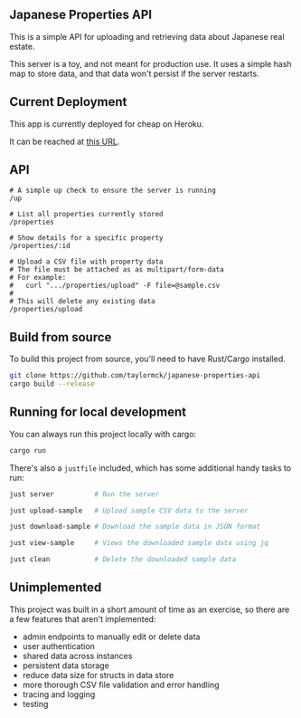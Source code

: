 ## Japanese Properties API

This is a simple API for uploading and retrieving data about Japanese real estate.

This server is a toy, and not meant for production use.
It uses a simple hash map to store data, and that data won't persist if the server restarts.

## Current Deployment

This app is currently deployed for cheap on Heroku.

It can be reached at [this URL](http://japanese-properties-api-4cc92a0116ec.herokuapp.com).

## API

```
# A simple up check to ensure the server is running
/up

# List all properties currently stored
/properties

# Show details for a specific property
/properties/:id

# Upload a CSV file with property data
# The file must be attached as as multipart/form-data
# For example:
#   curl ".../properties/upload" -F file=@sample.csv
#
# This will delete any existing data
/properties/upload
```

## Build from source

To build this project from source, you'll need to have Rust/Cargo installed.

```sh
git clone https://github.com/taylormck/japanese-properties-api
cargo build --release
```

## Running for local development

You can always run this project locally with cargo:

```sh
cargo run
```

There's also a `justfile` included, which has some additional handy tasks to run:

```sh
just server          # Run the server

just upload-sample   # Upload sample CSV data to the server

just download-sample # Download the sample data in JSON format

just view-sample     # Views the downloaded sample data using jq

just clean           # Delete the downloaded sample data
```

## Unimplemented

This project was built in a short amount of time as an exercise,
so there are a few features that aren't implemented:

- admin endpoints to manually edit or delete data
- user authentication
- shared data across instances
- persistent data storage
- reduce data size for structs in data store
- more thorough CSV file validation and error handling
- tracing and logging
- testing
